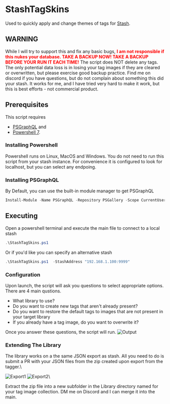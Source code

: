 # StashTagSkins
Used to quickly apply and change themes of tags for [Stash](https://github.com/stashapp/stash).

## WARNING
While I will try to support this and fix any basic bugs, <font color="red">**I am not responsible if this nukes your database.  TAKE A BACKUP NOW!  TAKE A BACKUP BEFORE YOUR RUN IT EACH TIME!**</font>  The script does NOT delete any tags.  The only potential data loss is in losing your tag images if they are cleared or overwritten, but please exercise good backup practice.  Find me on discord if you have questions, but do not complain about something this did your stash.  It works for me, and I have tried very hard to make it work, but this is best efforts - not commercial product.

## Prerequisites
This script requires 
 - [PSGraphQL](https://github.com/anthonyg-1/PSGraphQL) and 
 - [Powershell 7](https://learn.microsoft.com/en-us/powershell/scripting/install/installing-powershell).
### Installing Powershell
Powershell runs on Linux, MacOS and Windows.  You do not need to run this script from your stash instance.  For convenience it is configured to look for localhost, but you can select any endpoing.
### Installing PSGraphQL
By Default, you can use the built-in module manager to get PSGraphQL 
```powershell
Install-Module -Name PSGraphQL -Repository PSGallery -Scope CurrentUser
```
## Executing
Open a powershell terminal and execute the main file to connect to a local stash
```powershell
.\StashTagSkins.ps1
```
Or if you'd like you can specify an alternative stash
```powershell
.\StashTagSkins.ps1  -StashAddress "192.168.1.100:9999"
```

### Configuration
Upon launch, the script will ask you questions to select appropriate options.  There are 4 main qustions.
- What library to use?
- Do you want to create new tags that aren't already present?
- Do you want to restore the default tags to images that are not present in your target library
- If you already have a tag image, do you want to overwrite it?

Once you answer these questions, the script will run.
![Output](https://github.com/Stash-KennyG/StashTagSkins/blob/main/HowToResources/Sample.png?raw=true)

### Extending The Library
The library works on a the same JSON export as stash.  All you need to do is submit a PR with your JSON files from the zip created upon export from the tagger.\

![Export1](https://github.com/Stash-KennyG/StashTagSkins/blob/main/HowToResources/Export_Menu.png?raw=true)    ![Export2](https://github.com/Stash-KennyG/StashTagSkins/blob/main/HowToResources/Export_Settings.png?raw=true)\

Extract the zip file into a new subfolder in the Library directory named for your tag image collection.  DM me on Discord and I can merge it into the main.
